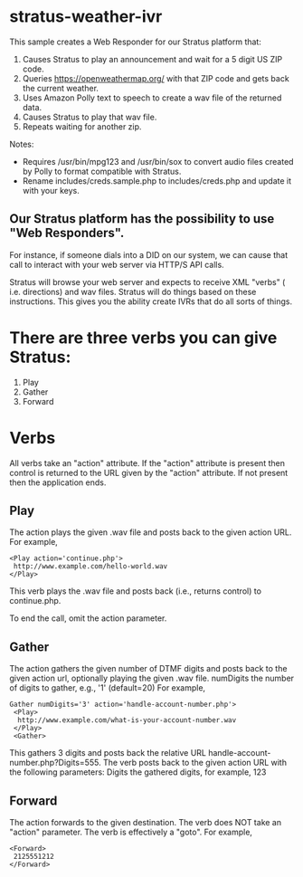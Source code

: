 # stratus-weather-ivr

This sample creates a Web Responder for our Stratus platform that:

1. Causes Stratus to play an announcement and wait for a 5 digit US ZIP code.
1. Queries https://openweathermap.org/ with that ZIP code and gets back the current weather.
1. Uses Amazon Polly text to speech to create a wav file of the returned data.
1. Causes Stratus to play that wav file.
1. Repeats waiting for another zip.

Notes:
* Requires /usr/bin/mpg123 and /usr/bin/sox to convert audio files created by Polly to format compatible with Stratus.
* Rename includes/creds.sample.php to includes/creds.php and update it with your keys.

## Our Stratus platform has the possibility to use "Web Responders".

For instance, if someone dials into a DID on our system, we can cause that call to interact with your web server via HTTP/S API calls.

Stratus will browse your web server and expects to receive XML "verbs" ( i.e. directions) and wav files.  Stratus will do things based on these instructions.  This gives you the ability create IVRs that do all sorts of things.

# There are three verbs you can give Stratus:
1. Play
1. Gather
1. Forward

# Verbs
All verbs take an "action" attribute. If the "action" attribute is present then control is returned to the URL given by the "action" attribute. If not present then the application ends.

## Play
The <Play> action plays the given .wav file and posts back to the given action URL.
For example,
```
<Play action='continue.php'>
 http://www.example.com/hello-world.wav
</Play>
```
This verb plays the .wav file and posts back (i.e., returns control) to continue.php.

To end the call, omit the action parameter.

## Gather
The <Gather> action gathers the given number of DTMF digits and posts back to the given action url, optionally playing the given .wav file.
numDigits 
the number of digits to gather, e.g., '1' (default=20)
For example,
```
Gather numDigits='3' action='handle-account-number.php'>
 <Play>
  http://www.example.com/what-is-your-account-number.wav
 </Play>
 <Gather>
```
This gathers 3 digits and posts back the relative URL handle-account-number.php?Digits=555.
The <Gather> verb posts back to the given action URL with the following parameters:
Digits 
the gathered digits, for example, 123

## Forward
The <Forward> action forwards to the given destination. The <Forward> verb does NOT take an "action" parameter. The <Forward> verb is effectively a "goto".
For example,
```
<Forward>
 2125551212
</Forward>
```

